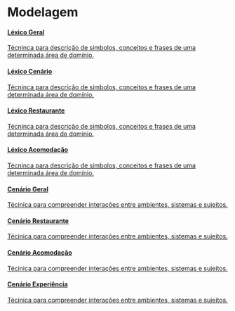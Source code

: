 <h1>Modelagem</h1>  

<div class="row">
  <div class="col s12 m3 center-align">
  <a href="lexicos_cenarios/lex_geral" class="module-link">
    <h4 class="promo-heading">
     Léxico Geral
    </h4>
    <p>
    Técninca para descrição de simbolos, conceitos e frases de uma determinada área de domínio.
    </p>
  </a>
  </div>

  <div class="col s12 m3 center-align">
  <a href="lexicos_cenarios/lex_geral" class="module-link">
    <h4 class="promo-heading">
     Léxico Cenário
    </h4>
    <p>
    Técninca para descrição de simbolos, conceitos e frases de uma determinada área de domínio.
    </p>
  </a>
  </div>

  <div class="col s12 m3 center-align">
  <a href="lexicos_cenarios/lex_geral" class="module-link">
    <h4 class="promo-heading">
     Léxico Restaurante
    </h4>
    <p>
    Técninca para descrição de simbolos, conceitos e frases de uma determinada área de domínio.
    </p>
  </a>
  </div>
  <div class="col s12 m3 center-align">
  <a href="lexicos_cenarios/lex_geral" class="module-link">
    <h4 class="promo-heading">
     Léxico Acomodação
    </h4>
    <p>
    Técninca para descrição de simbolos, conceitos e frases de uma determinada área de domínio.
    </p>
  </a>
  </div>
</div>

<div class="row">
  <div class="col s12 m3 center-align">
    <a href="modelagem/index" class="module-link">
      <h4 class="promo-heading">
       Cenário Geral
      </h4>
      <p>
      Técinica para compreender interações entre ambientes, sistemas e sujeitos.
      </p>
    </a>
  </div>  
  <div class="col s12 m3 center-align">
    <a href="modelagem/lexicos_cenarios/cen_restaurantes" class="module-link">
      <h4 class="promo-heading">
       Cenário Restaurante
      </h4>
      <p>
      Técinica para compreender interações entre ambientes, sistemas e sujeitos.
      </p>
    </a>
  </div>
  <div class="col s12 m3 center-align">
    <a href="modelagem/lexicos_cenarios/cen_hospedagem" class="module-link">
      <h4 class="promo-heading">
       Cenário Acomodação
      </h4>
      <p>
      Técinica para compreender interações entre ambientes, sistemas e sujeitos.
      </p>
    </a>
  </div>  
  <div class="col s12 m3 center-align">
    <a href="modelagem/lexicos_cenarios/cen_experiencia" class="module-link">
      <h4 class="promo-heading">
       Cenário Experiência
      </h4>
      <p>
      Técinica para compreender interações entre ambientes, sistemas e sujeitos.
      </p>
    </a>
  </div>
</div>